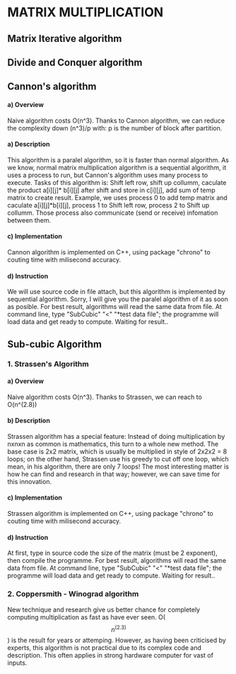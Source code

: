 # MATRIX MULTIPLICATION

## Matrix Iterative algorithm

## Divide and Conquer algorithm

## Cannon's algorithm
#### a) Overview
Naive algorithm costs O(n^3). Thanks to Cannon algorithm, we can reduce the complexity down (n^3)/p with: p is the number of block after partition.
#### a) Description
This algorithm is a paralel algorithm, so it is faster than normal algorithm. As we know, normal matrix multiplication algorithm is a sequential algorithm, it uses a process to run, but Cannon's algorithm uses many process to execute. Tasks of this algorithm is: Shift left row, shift up collumm, caculate the product a[i][j]* b[i][j] after shift and store in c[i][j], add sum of temp matrix to create result. Example, we uses process 0 to add temp matrix and caculate a[i][j]*b[i][j], process 1 to Shift left row, process 2 to Shift up collumm. Those process also communicate (send or receive) infomation between them.
#### c) Implementation
Cannon algorithm is implemented on C++, using package "chrono" to couting time with milisecond accuracy.
#### d) Instruction
We will use source code in file attach, but this algorithm is implemented by sequential algorithm. Sorry, I will give you the paralel algorithm of it as soon as posible.
For best result, algorithms will read the same data from file. At command line, type "SubCubic" "<" "*test data file"; the programme will load data and get ready to compute.
Waiting for result..

## Sub-cubic Algorithm
### 1. Strassen's Algorithm

#### a) Overview
Naive algorithm costs O(n^3). Thanks to Strassen, we can reach to O(n^(2.8))
#### b) Description
Strassen algorithm has a special feature: Instead of doing multiplication by nxnxn as common is mathematics, this turn to a whole new method.
The base case is 2x2 matrix, which is usually be multiplied in style of 2x2x2 = 8 loops; on the other hand, Strassen use his greedy to cut off one loop, which mean, in his algorithm, there are only 7 loops!
The most interesting matter is how he can find and research in that way; however, we can save time for this innovation.
#### c) Implementation
Strassen algorithm is implemented on C++, using package "chrono" to couting time with milisecond accuracy.
#### d) Instruction
At first, type in source code the size of the matrix (must be 2 exponent), then compile the programme.
For best result, algorithms will read the same data from file. At command line, type "SubCubic" "<" "*test data file"; the programme will load data and get ready to compute.
Waiting for result..

### 2. Coppersmith - Winograd algorithm

New technique and research give us better chance for completely computing multiplication as fast as have ever seen.
O($$n^(2.3)$$) is the result for years or attemping.
However, as having been criticised by experts, this algorithm is not practical due to its complex code and description. This often applies in strong hardware computer for vast of inputs.
